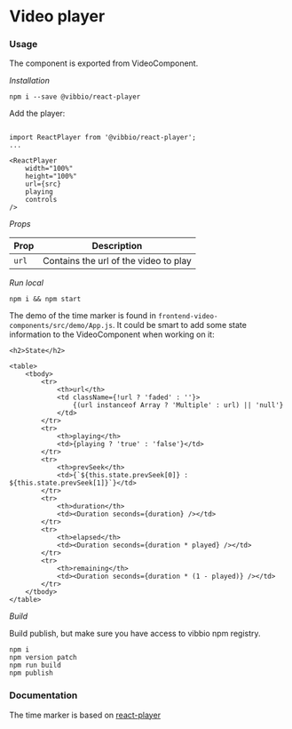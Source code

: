 Video player
===========

### Usage

The component is exported from VideoComponent. 

*Installation*

```
npm i --save @vibbio/react-player
```

Add the player: 
```

import ReactPlayer from '@vibbio/react-player';
...

<ReactPlayer
    width="100%"
    height="100%"
    url={src}
    playing
    controls
/>
```

*Props*

Prop | Description
---- | -----------
`url` | Contains the url of the video to play

*Run local* 
```
npm i && npm start
```

The demo of the time marker is found in `frontend-video-components/src/demo/App.js`. 
It could be smart to add some state information to the VideoComponent when working on it:

```
<h2>State</h2>

<table>
    <tbody>
        <tr>
            <th>url</th>
            <td className={!url ? 'faded' : ''}>
                {(url instanceof Array ? 'Multiple' : url) || 'null'}
            </td>
        </tr>
        <tr>
            <th>playing</th>
            <td>{playing ? 'true' : 'false'}</td>
        </tr>
        <tr>
            <th>prevSeek</th>
            <td>{`${this.state.prevSeek[0]} : ${this.state.prevSeek[1]}`}</td>
        </tr>
        <tr>
            <th>duration</th>
            <td><Duration seconds={duration} /></td>
        </tr>
        <tr>
            <th>elapsed</th>
            <td><Duration seconds={duration * played} /></td>
        </tr>
        <tr>
            <th>remaining</th>
            <td><Duration seconds={duration * (1 - played)} /></td>
        </tr>
    </tbody>
</table>
```

*Build*

Build publish, but make sure you have access to vibbio npm registry. 

```
npm i
npm version patch
npm run build
npm publish
```

### Documentation

The time marker is based on [react-player](https://github.com/CookPete/react-player)
